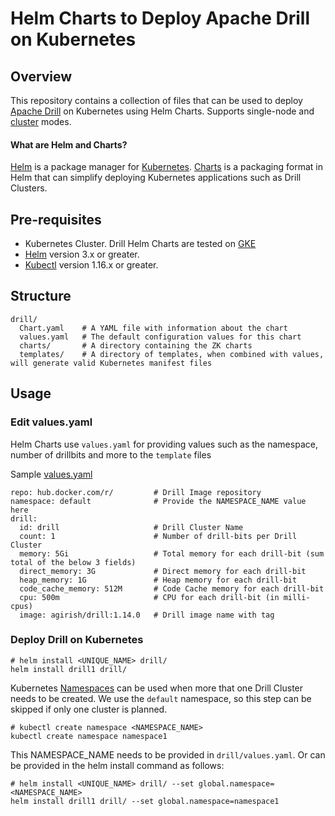 # Helm Charts to Deploy Apache Drill on Kubernetes

## Overview
This repository contains a collection of files that can be used to deploy [Apache Drill](http://drill.apache.org/) on Kubernetes using Helm Charts. Supports single-node and [cluster](http://drill.apache.org/docs/installing-drill-in-distributed-mode/) modes.

#### What are Helm and Charts?
[Helm](https://helm.sh/) is a package manager for [Kubernetes](https://kubernetes.io/). [Charts](https://helm.sh/docs/topics/charts/) is a packaging format in Helm that can simplify deploying Kubernetes applications such as Drill Clusters.

## Pre-requisites

- Kubernetes Cluster. Drill Helm Charts are tested on [GKE](https://cloud.google.com/kubernetes-engine/)
- [Helm](https://github.com/helm/helm#install) version 3.x or greater.
- [Kubectl](https://kubernetes.io/docs/tasks/tools/install-kubectl/) version 1.16.x or greater.

## Structure
```
drill/   
  Chart.yaml    # A YAML file with information about the chart
  values.yaml   # The default configuration values for this chart
  charts/       # A directory containing the ZK charts
  templates/    # A directory of templates, when combined with values, will generate valid Kubernetes manifest files
  ```
## Usage

### Edit values.yaml
Helm Charts use `values.yaml` for providing values such as the namespace, number of drillbits and more to the `template` files

Sample [values.yaml](drill/values.yaml)

```
repo: hub.docker.com/r/         # Drill Image repository
namespace: default              # Provide the NAMESPACE_NAME value here
drill:
  id: drill                     # Drill Cluster Name
  count: 1                      # Number of drill-bits per Drill Cluster
  memory: 5Gi                   # Total memory for each drill-bit (sum total of the below 3 fields)
  direct_memory: 3G             # Direct memory for each drill-bit
  heap_memory: 1G               # Heap memory for each drill-bit
  code_cache_memory: 512M       # Code Cache memory for each drill-bit 
  cpu: 500m                     # CPU for each drill-bit (in milli-cpus)
  image: agirish/drill:1.14.0   # Drill image name with tag
```

### Deploy Drill on Kubernetes
```
# helm install <UNIQUE_NAME> drill/
helm install drill1 drill/

```

Kubernetes [Namespaces](https://kubernetes.io/docs/concepts/overview/working-with-objects/namespaces/) can be used when more that one Drill Cluster needs to be created. We use the `default` namespace, so this step can be skipped if only one cluster is planned.
```
# kubectl create namespace <NAMESPACE_NAME>
kubectl create namespace namespace1
```
This NAMESPACE_NAME needs to be provided in `drill/values.yaml`. Or can be provided in the helm install command as follows:
```
# helm install <UNIQUE_NAME> drill/ --set global.namespace=<NAMESPACE_NAME>
helm install drill1 drill/ --set global.namespace=namespace1
```
